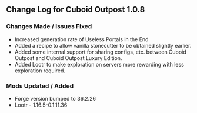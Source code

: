 ## Change Log for Cuboid Outpost 1.0.8

### Changes Made / Issues Fixed

- Increased generation rate of Useless Portals in the End
- Added a recipe to allow vanilla stonecutter to be obtained slightly earlier.
- Added some internal support for sharing configs, etc. between Cuboid Outpost and Cuboid Outpost Luxury Edition.
- Added Lootr to make exploration on servers more rewarding with less exploration required.

### Mods Updated / Added

- Forge version bumped to 36.2.26
- Lootr - 1.16.5-0.1.11.36